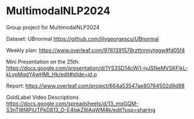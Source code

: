 # MultimodalNLP2024
Group project for MultimodalNLP2024

Dataset: 
UBnormal
https://github.com/lilygeorgescu/UBnormal

Weekly plan:
https://www.overleaf.com/9761391578rzttnnnytggw#fd05f4

Mini Presentation on the 25th:
https://docs.google.com/presentation/d/1YS3SD14cWi1-iyJSNeMVSKFikL-kLypMqdY4wHMI_Hk/edit#slide=id.p

Report:
https://www.overleaf.com/project/664a53547ae80764502d9d88

GoldLabel Video Descriptions
https://docs.google.com/spreadsheets/d/13_mqGQM-S3nTI8f4PiUTPkD813_O-E4lqkZ6lAqWM4k/edit?usp=sharing
